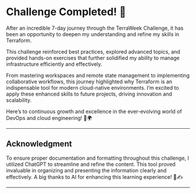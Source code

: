 # Challenge Completed! 🎉
After an incredible 7-day journey through the TerraWeek Challenge, it has been an opportunity to deepen my understanding and refine my skills in Terraform. 

This challenge reinforced best practices, explored advanced topics, and provided hands-on exercises that further solidified my ability to manage infrastructure efficiently and effectively.

From mastering workspaces and remote state management to implementing collaborative workflows, this journey highlighted why Terraform is an indispensable tool for modern cloud-native environments. I’m excited to apply these enhanced skills to future projects, driving innovation and scalability.

Here’s to continuous growth and excellence in the ever-evolving world of DevOps and cloud engineering! 🚀🌍

---
## Acknowledgment
To ensure proper documentation and formatting throughout this challenge, I utilized ChatGPT to streamline and refine the content. This tool proved invaluable in organizing and presenting the information clearly and effectively. A big thanks to AI for enhancing this learning experience! 🤖✍️

---